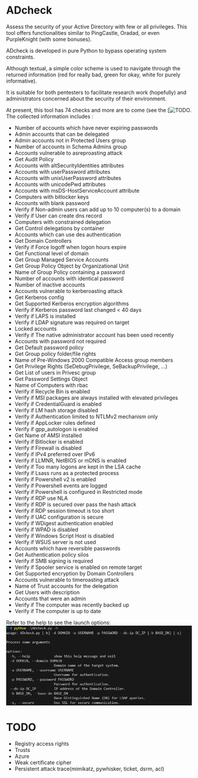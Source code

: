 # ADcheck
Assess the security of your Active Directory with few or all privileges. This tool offers functionalities similar to PingCastle, Oradad, or even PurpleKnight (with some bonuses).

ADcheck is developed in pure Python to bypass operating system constraints.

Although textual, a simple color scheme is used to navigate through the returned information (red for really bad, green for okay, white for purely informative).

It is suitable for both pentesters to facilitate research work (hopefully) and administrators concerned about the security of their environment.

At present, this tool has 74 checks and more are to come (see the [![TODO](#TODO). The collected information includes :
- Number of accounts which have never expiring passwords
- Admin accounts that can be delegated
- Admin accounts not in Protected Users group
- Number of accounts in Schema Admins group
- Accounts vulnerable to asreproasting attack
- Get Audit Policy
- Accounts with altSecurityIdentities attributes
- Accounts with userPassword attributes
- Accounts with unixUserPassword attributes
- Accounts with unicodePwd attributes
- Accounts with msDS-HostServiceAccount attribute
- Computers with bitlocker keys
- Accounts with blank password
- Verify if Non-admin users can add up to 10 computer(s) to a domain
- Verify if User can create dns record
- Computers with constrained delegation
- Get Control delegations by container
- Accounts which can use des authentication
- Get Domain Controllers
- Verify if Force logoff when logon hours expire
- Get Functional level of domain
- Get Group Managed Service Accounts
- Get Group Policy Object by Organizational Unit
- Name of Group Policy containing a password
- Number of accounts with identical password
- Number of inactive accounts
- Accounts vulnerable to kerberoasting attack
- Get Kerberos config
- Get Supported Kerberos encryption algorithms
- Verify if Kerberos password last changed < 40 days
- Verify if LAPS is installed
- Verify if LDAP signature was required on target
- Locked accounts
- Verify if The native administrator account has been used recently
- Accounts with password not required
- Get Default password policy
- Get Group policy folder/file rights
- Name of Pre-Windows 2000 Compatible Access group members
- Get Privilege Rights (SeDebugPrivilege, SeBackupPrivilege, ...)
- Get List of users in Privesc group
- Get Password Settings Object
- Name of Computers with rbac
- Verify if Recycle Bin is enabled
- Verify if MSI packages are always installed with elevated privileges
- Verify if CredentialGuard is enabled
- Verify if LM hash storage disabled
- Verify if Authentication limited to NTLMv2 mechanism only
- Verify if AppLocker rules defined
- Verify if gpp_autologon is enabled
- Get Name of AMSI installed
- Verify if Bitlocker is enabled
- Verify if Firewall is disabled
- Verify if IPv4 preferred over IPv6
- Verify if LLMNR, NetBIOS or mDNS is enabled
- Verify if Too many logons are kept in the LSA cache
- Verify if Lsass runs as a protected process
- Verify if Powershell v2 is enabled
- Verify if Powershell events are logged
- Verify if Powershell is configured in Restricted mode
- Verify if RDP use NLA
- Verify if RDP is secured over pass the hash attack
- Verify if RDP session timeout is too short
- Verify if UAC configuration is secure
- Verify if WDigest authentication enabled
- Verify if WPAD is disabled
- Verify if Windows Script Host is disabled
- Verify if WSUS server is not used
- Accounts which have reversible passwords
- Get Authentication policy silos
- Verify if SMB signing is required
- Verify if Spooler service is enabled on remote target
- Get Supported encryption by Domain Controllers
- Accounts vulnerable to timeroasting attack
- Name of Trust accounts for the delegation
- Get Users with description
- Accounts that were an admin
- Verify if The computer was recently backed up
- Verify if The computer is up to date

Refer to the help to see the launch options:
![alt text](https://raw.githubusercontent.com/CobblePot59/ADcheck/main/pictures/ADcheck_help.png)

# TODO
- Registry access rights
- Trusts
- Azure
- Weak certificate cipher
- Persistent attack trace(mimikatz, pywhisker, ticket, dsrm, acl)
